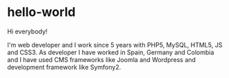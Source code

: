 # hello-world

Hi everybody!

I'm web developer and I work since 5 years with PHP5, MySQL, HTML5, JS and CSS3. As developer I have worked in Spain, Germany and Colombia and I have used CMS frameworks like Joomla and Wordpress and development framework like Symfony2.
